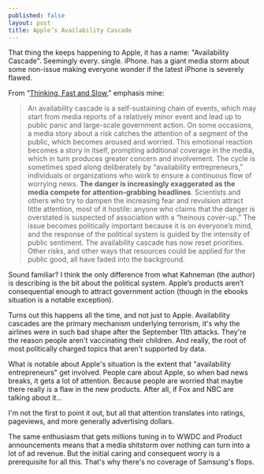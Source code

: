 ```yaml
---
published: false
layout: post
title: Apple’s Availability Cascade
---
```


That thing the keeps happening to Apple, it has a name: "Availability Cascade". Seemingly every. single. iPhone. has a giant media storm about some non-issue making everyone wonder if the latest iPhone is severely flawed.

From “[Thinking, Fast and Slow][kahneman],” emphasis mine:

> An availability cascade is a self-sustaining chain of events, which may start from media reports of a relatively minor event and lead up to public panic and large-scale government action. On some occasions, a media story about a risk catches the attention of a segment of the public, which becomes aroused and worried. This emotional reaction becomes a story in itself, prompting additional coverage in the media, which in turn produces greater concern and involvement. The cycle is sometimes sped along deliberately by “availability entrepreneurs,” individuals or organizations who work to ensure a continuous flow of worrying news. **The danger is increasingly exaggerated as the media compete for attention-grabbing headlines**. Scientists and others who try to dampen the increasing fear and revulsion attract little attention, most of it hostile: anyone who claims that the danger is overstated is suspected of association with a “heinous cover-up.” The issue becomes politically important because it is on everyone’s mind, and the response of the political system is guided by the intensity of public sentiment. The availability cascade has now reset priorities. Other risks, and other ways that resources could be applied for the public good, all have faded into the background.

Sound familiar? I think the only difference from what Kahneman (the author) is describing is the bit about the political system. Apple’s products aren’t consequential enough to attract government action (though in the ebooks situation is a notable exception).

Turns out this happens all the time, and not just to Apple. Availability cascades are the primary mechanism underlying terrorism, it's why the airlines were in such bad shape after the September 11th attacks. They're the reason people aren't vaccinating their children. And really, the root of most politically charged topics that aren't supported by data.

What *is* notable about Apple's situation is the extent that "availability entrepreneurs" get involved. People care about Apple, so when bad news breaks, it gets a lot of attention. Because people are worried that maybe there really *is* a flaw in the new products. After all, if Fox and NBC are talking about it…

I'm not the first to point it out, but all that attention translates into ratings, pageviews, and more generally advertising dollars.

The same enthusiasm that gets millions tuning in to WWDC and Product announcements means that a media shitstorm over nothing can turn into a lot of ad revenue. But the initial caring and consequent worry is a prerequisite for all this. That's why there's no coverage of Samsung's flops.

 [kahneman]: http://www.amazon.com/Thinking-Fast-Slow-Daniel-Kahneman/dp/0374533555
